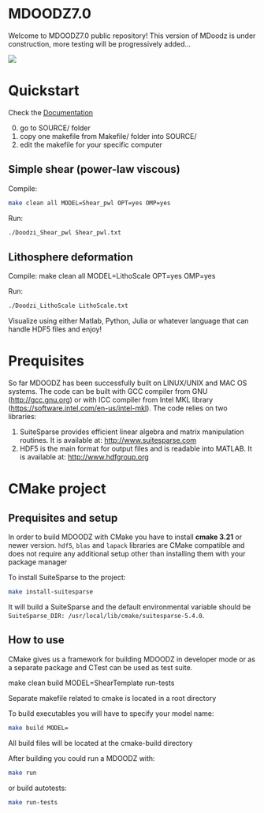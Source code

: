 # MDOODZ7.0

Welcome to MDOODZ7.0 public repository!
This version of MDoodz is under construction, more testing will be progressively added...

![](/images/Compression_Symmetric.gif)

# Quickstart

Check the [Documentation](https://github.com/tduretz/MDOODZ6.0/blob/master/Documentation/MDOODZ_docu.pdf)

0. go to SOURCE/ folder
1. copy one makefile from Makefile/ folder into SOURCE/
2. edit the makefile for your specific computer

## Simple shear (power-law viscous)

Compile: 
```bash
make clean all MODEL=Shear_pwl OPT=yes OMP=yes
```

Run:
```bash
./Doodzi_Shear_pwl Shear_pwl.txt
```

## Lithosphere deformation
Compile: make clean all MODEL=LithoScale OPT=yes OMP=yes

Run: 
```bash
./Doodzi_LithoScale LithoScale.txt
```

Visualize using either Matlab, Python, Julia or whatever language that can handle HDF5 files and enjoy!

# Prequisites

So far MDOODZ has been successfully built on LINUX/UNIX and MAC OS systems. The code can be built with GCC compiler from GNU (http://gcc.gnu.org) or with ICC compiler from Intel MKL library (https://software.intel.com/en-us/intel-mkl).
The code relies on two libraries: <br>
1. SuiteSparse provides efficient linear algebra and matrix manipulation routines. It is available at: http://www.suitesparse.com <br>
2. HDF5 is the main format for output files and is readable into MATLAB. It is available at: http://www.hdfgroup.org <br>

# CMake project

## Prequisites and setup

In order to build MDOODZ with CMake you have to install **cmake 3.21** or newer version.
`hdf5`, `blas` and `lapack` libraries are CMake compatible and does not require any additional setup other than installing them with your package manager

To install SuiteSparse to the project:

```bash
make install-suitesparse
```

It will build a SuiteSparse and the default environmental variable should be `SuiteSparse_DIR: /usr/local/lib/cmake/suitesparse-5.4.0`.

## How to use

CMake gives us a framework for building MDOODZ in developer mode or as a separate package and CTest can be used as test suite.

make clean build MODEL=ShearTemplate run-tests

Separate makefile related to cmake is located in a root directory

To build executables you will have to specify your model name:
```bash
make build MODEL=
```

All build files will be located at the cmake-build directory

After building you could run a MDOODZ with:
```bash
make run
```

or build autotests:
```bash
make run-tests
```

